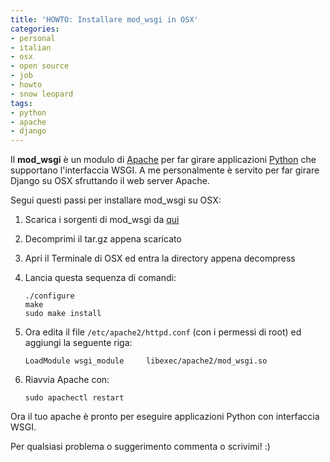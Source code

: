 ```yaml
---
title: 'HOWTO: Installare mod_wsgi in OSX'
categories:
- personal
- italian
- osx
- open source
- job
- howto
- snow leopard
tags:
- python
- apache
- django
---
```

Il **mod_wsgi** è un modulo di [Apache](http://apache.org/) per far girare
applicazioni [Python](http://www.python.org) che supportano l'interfaccia
WSGI. A me personalmente è servito per far girare Django su OSX sfruttando il
web server Apache.

Segui questi passi per installare mod_wsgi su OSX:

  1. Scarica i sorgenti di mod_wsgi da [qui](http://code.google.com/p/modwsgi/downloads/list)
  2. Decomprimi il tar.gz appena scaricato
  3. Apri il Terminale di OSX ed entra la directory appena decompress
  4. Lancia questa sequenza di comandi:

     ```
     ./configure  
     make  
     sudo make install
     ```
  5. Ora edita il file `/etc/apache2/httpd.conf` (con i permessi di root) ed aggiungi la seguente riga:

     ```
     LoadModule wsgi_module     libexec/apache2/mod_wsgi.so
     ```
  6. Riavvia Apache con:

     ```
     sudo apachectl restart
     ```

Ora il tuo apache è pronto per eseguire applicazioni Python con interfaccia
WSGI.

Per qualsiasi problema o suggerimento commenta o scrivimi! :)
